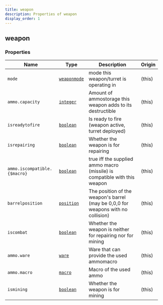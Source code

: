 ```yaml
---
title: weapon
description: Properties of weapon
display_order: 1
---
```


## weapon

### Properties

| Name | Type | Description | Origin |
|------|------|-------------|--------|
| `mode` | [`weaponmode`](./weaponmode.md) | mode this weapon/turret is operating in | (this) |
| `ammo.capacity` | [`integer`](./integer.md) | Amount of ammostorage this weapon adds to its destructible | (this) |
| `isreadytofire` | [`boolean`](./boolean.md) | Is ready to fire (weapon active, turret deployed) | (this) |
| `isrepairing` | [`boolean`](./boolean.md) | Whether the weapon is for repairing | (this) |
| `ammo.iscompatible.{$macro}` | [`boolean`](./boolean.md) | true iff the supplied ammo macro (missile) is compatible with this weapon | (this) |
| `barrelposition` | [`position`](./position.md) | The position of the weapon's barrel (may be 0,0,0 for weapons with no collision) | (this) |
| `iscombat` | [`boolean`](./boolean.md) | Whether the weapon is neither for repairing nor for mining | (this) |
| `ammo.ware` | [`ware`](./ware.md) | Ware that can provide the used ammomacro | (this) |
| `ammo.macro` | [`macro`](./macro.md) | Macro of the used ammo | (this) |
| `ismining` | [`boolean`](./boolean.md) | Whether the weapon is for mining | (this) |

